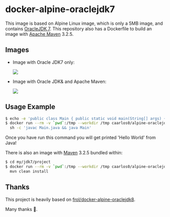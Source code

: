 # docker-alpine-oraclejdk7

This image is based on Alpine Linux image, which is only a 5MB image, and contains
[OracleJDK 7](http://www.oracle.com/technetwork/java/javase/overview/index.html).
This repository also has a Dockerfile to build an image with
[Apache Maven](https://maven.apache.org/) 3.2.5.

## Images

- Image with Oracle JDK7 only:

  [![](https://badge.imagelayers.io/caarlos0/alpine-oraclejdk7.svg)](https://imagelayers.io/?images=caarlos0/alpine-oraclejdk7 'Get your own badge on imagelayers.io')

- Image with Oracle JDK& and Apache Maven:

  [![](https://badge.imagelayers.io/caarlos0/alpine-oraclejdk7-mvn.svg)](https://imagelayers.io/?images=caarlos0/alpine-oraclejdk7-mvn 'Get your own badge on imagelayers.io')

## Usage Example

```sh
$ echo -e 'public class Main { public static void main(String[] args) { System.out.println("Hello World"); } }' > Main.java
$ docker run --rm -v `pwd`:/tmp --workdir /tmp caarlos0/alpine-oraclejdk7 \
  sh -c 'javac Main.java && java Main'
```

Once you have run this command you will get printed 'Hello World' from Java!

There is also an image with [Maven](https://maven.apache.org/) 3.2.5
bundled within:

```sh
$ cd my/jdk7/project
$ docker run --rm -v `pwd`:/tmp --workdir /tmp caarlos0/alpine-oraclejdk7-mvn \
  mvn clean install
```


## Thanks

This project is heavily based on
[frol/docker-alpine-oraclejdk8](https://github.com/frol/docker-alpine-oraclejdk8).

Many thanks :beers:.
